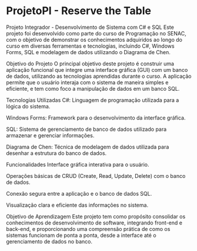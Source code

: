 # ProjetoPI - Reserve the Table
Projeto Integrador - Desenvolvimento de Sistema com C# e SQL
Este projeto foi desenvolvido como parte do curso de Programação no SENAC, com o objetivo de demonstrar os conhecimentos adquiridos ao longo do curso em diversas ferramentas e tecnologias, incluindo C#, Windows Forms, SQL e modelagem de dados utilizando o Diagrama de Chen.

Objetivo do Projeto
O principal objetivo deste projeto é construir uma aplicação funcional que integre uma interface gráfica (GUI) com um banco de dados, utilizando as tecnologias aprendidas durante o curso. A aplicação permite que o usuário interaja com o sistema de maneira simples e eficiente, e tem como foco a manipulação de dados em um banco SQL.

Tecnologias Utilizadas
C#: Linguagem de programação utilizada para a lógica do sistema.

Windows Forms: Framework para o desenvolvimento da interface gráfica.

SQL: Sistema de gerenciamento de banco de dados utilizado para armazenar e gerenciar informações.

Diagrama de Chen: Técnica de modelagem de dados utilizada para desenhar a estrutura do banco de dados.

Funcionalidades
Interface gráfica interativa para o usuário.

Operações básicas de CRUD (Create, Read, Update, Delete) com o banco de dados.

Conexão segura entre a aplicação e o banco de dados SQL.

Visualização clara e eficiente das informações no sistema.

Objetivo de Aprendizagem
Este projeto tem como propósito consolidar os conhecimentos de desenvolvimento de software, integrando front-end e back-end, e proporcionando uma compreensão prática de como os sistemas funcionam de ponta a ponta, desde a interface até o gerenciamento de dados no banco.
